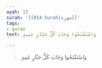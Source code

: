 ```yaml
---
ayah: 15
surah: '[[014-Surah|سورة]]'
tags:
- quran
text: وَاسْتَفْتَحُوا وَخَابَ كُلُّ جَبَّارٍ عَنِيدٍ

---
```

> وَاسْتَفْتَحُوا وَخَابَ كُلُّ جَبَّارٍ عَنِيدٍ
